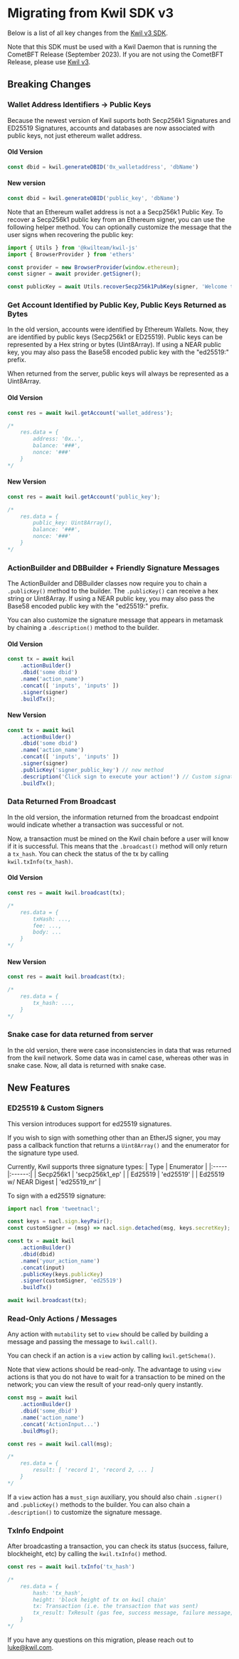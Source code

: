 # Migrating from Kwil SDK v3

Below is a list of all key changes from the [Kwil v3 SDK](https://www.npmjs.com/package/kwil).

Note that this SDK must be used with a Kwil Daemon that is running the CometBFT Release (September 2023). If you are not using the CometBFT Release, please use [Kwil v3](https://www.npmjs.com/package/kwil).

## Breaking Changes

### Wallet Address Identifiers -> Public Keys

Because the newest version of Kwil suports both Secp256k1 Signatures and ED25519 Signatures, accounts and databases are now associated with public keys, not just ethereum wallet address.

#### Old Version

```javascript
const dbid = kwil.generateDBID('0x_walletaddress', 'dbName')
```

#### New version

```javascript
const dbid = kwil.generateDBID('public_key', 'dbName')
```

Note that an Ethereum wallet address is not a a Secp256k1 Public Key. To recover a Secp256k1 public key from an Ethereum signer, you can use the following helper method. You can optionally customize the message that the user signs when recovering the public key:

```javascript
import { Utils } from '@kwilteam/kwil-js'
import { BrowserProvider } from 'ethers'

const provider = new BrowserProvider(window.ethereum);
const signer = await provider.getSigner();

const publicKey = await Utils.recoverSecp256k1PubKey(signer, 'Welcome to our app! Sign this message to reveal your public key.');
```

### Get Account Identified by Public Key, Public Keys Returned as Bytes

In the old version, accounts were identified by Ethereum Wallets. Now, they are identified by public keys (Secp256k1 or ED25519). Public keys can be represented by a Hex string or bytes (Uint8Array). If using a NEAR public key, you may also pass the Base58 encoded public key with the "ed25519:" prefix.

When returned from the server, public keys will always be represented as a Uint8Array.

#### Old Version

```javascript
const res = await kwil.getAccount('wallet_address');

/*
    res.data = {
        address: '0x..',
        balance: '###',
        nonce: '###'
    }
*/
```

#### New Version

```javascript
const res = await kwil.getAccount('public_key');

/*
    res.data = {
        public_key: Uint8Array(),
        balance: '###',
        nonce: '###'
    }
*/

```

### ActionBuilder and DBBuilder + Friendly Signature Messages

The ActionBuilder and DBBuilder classes now require you to chain a `.publicKey()` method to the builder. The `.publicKey()` can receive a hex string or Uint8Array. If using a NEAR public key, you may also pass the Base58 encoded public key with the "ed25519:" prefix.

You can also customize the signature message that appears in metamask by chaining a `.description()` method to the builder.

#### Old Version

```javascript
const tx = await kwil
    .actionBuilder()
    .dbid('some dbid')
    .name('action_name')
    .concat([ 'inputs', 'inputs' ])
    .signer(signer)
    .buildTx();
```

#### New Version

```javascript
const tx = await kwil
    .actionBuilder()
    .dbid('some dbid')
    .name('action_name')
    .concat([ 'inputs', 'inputs' ])
    .signer(signer)
    .publicKey('signer_public_key') // new method
    .description('Click sign to execute your action!') // Custom signature message.
    .buildTx();
```

### Data Returned From Broadcast

In the old version, the information returned from the broadcast endpoint would indicate whether a transaction was successful or not.

Now, a transaction must be mined on the Kwil chain before a user will know if it is successful. This means that the `.broadcast()` method will only return a `tx_hash`. You can check the status of the tx by calling `kwil.txInfo(tx_hash)`.

#### Old Version

```javascript
const res = await kwil.broadcast(tx);

/*
    res.data = {
        txHash: ...,
        fee: ...,
        body: ...
    }
*/
```

#### New Version

```javascript
const res = await kwil.broadcast(tx);

/*
    res.data = {
        tx_hash: ...,
    }
*/
```



### Snake case for data returned from server

In the old version, there were case inconsistencies in data that was returned from the kwil network. Some data was in camel case, whereas other was in snake case. Now, all data is returned with snake case.

## New Features

### ED25519 & Custom Signers

This version introduces support for ed25519 signatures.

If you wish to sign with something other than an EtherJS signer, you may pass a callback function that returns a `Uint8Array()` and the enumerator for the signature type used.

Currently, Kwil supports three signature types:
| Type  | Enumerator |
|:----- |:------:|
| Secp256k1  | 'secp256k1_ep'     |
| Ed25519    | 'ed25519'     |
| Ed25519 w/ NEAR Digest | 'ed25519_nr' |

To sign with a ed25519 signature:

```javascript
import nacl from 'tweetnacl';

const keys = nacl.sign.keyPair();
const customSigner = (msg) => nacl.sign.detached(msg, keys.secretKey);

const tx = await kwil
    .actionBuilder()
    .dbid(dbid)
    .name('your_action_name')
    .concat(input)
    .publicKey(keys.publicKey)
    .signer(customSigner, 'ed25519')
    .buildTx()

await kwil.broadcast(tx);
```

### Read-Only Actions / Messages

Any action with `mutability` set to `view` should be called by building a message and passing the message to `kwil.call()`.

You can check if an action is a `view` action by calling `kwil.getSchema()`.

Note that view actions should be read-only. The advantage to using `view` actions is that you do not have to wait for a transaction to be mined on the network; you can view the result of your read-only query instantly.

```javascript
const msg = await kwil
    .actionBuilder()
    .dbid('some_dbid')
    .name('action_name')
    .concat('ActionInput...')
    .buildMsg();

const res = await kwil.call(msg);

/*
    res.data = {
        result: [ 'record 1', 'record 2, ... ]
    }
*/
```

If a `view` action has a `must_sign` auxiliary, you should also chain `.signer()` and `.publicKey()` methods to the builder. You can also chain a `.description()` to customize the signature message.

### TxInfo Endpoint

After broadcasting a transaction, you can check its status (success, failure, blockheight, etc) by calling the `kwil.txInfo()` method.

```javascript
const res = await kwil.txInfo('tx_hash')

/*
    res.data = {
        hash: 'tx_hash',
        height: 'block height of tx on kwil chain'
        tx: Transaction (i.e. the transaction that was sent)
        tx_result: TxResult (gas fee, success message, failure message, etc.)
    }
*/
```

If you have any questions on this migration, please reach out to luke@kwil.com.
